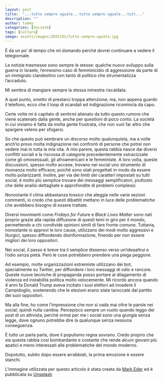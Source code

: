 ```yaml
---
layout: post
title:  "...tutto sempre uguale...tutto sempre uguale...tutt..."
description: ""
author: tommy
categories: [Società]
tags: [Cultura]
image: assets/images/2025/01/tutto-sempre-uguale.jpg
---
```

È da un po’ di tempo che mi domando perché dovrei continuare a vedere il telegiornale.

Le notizie trasmesse sono sempre le stesse: qualche nuovo sviluppo sulla guerra in Israele, l’ennesimo caso di femminicidio di aggressione da parte di un immigrato clandestino con tanto di politico che strumentalizza l’accaduto.

Mi sembra di mangiare sempre la stessa minestra riscaldata.

A quel punto, smetto di prestarci troppa attenzione; ma, non appena guardo il telefono, ecco che il loop di scandali ed indignazione ricomincia da capo.

Certe volte mi è capitato di sentirmi alienato da tutto questo rumore che viene scatenato dalla gente, anche per questioni di poco conto. La società in cui viviamo è fatta da molta gente frustrata, che non vuol far altro che spargere veleno per sfogarsi.

So che questo può sembrare un discorso molto qualunquista, ma a volte anch’io provo molta indignazione nei confronti di persone che potrei non vedere mai in tutta la mia vita. A mio parere, questa rabbia nasce dai diversi conflitti sociali e la riscossa di categorie precedentemente ostracizzate come gli omosessuali, gli afroamericani e le femministe.
A loro volta, queste discussioni, spesso molto accese, trovano nei social uno strumento di risonanza molto efficace; poiché sono stati progettati in modo da essere molto polarizzanti.
Inoltre, per via dei limiti dei caratteri impostati su tutti social, è molto più semplice trovare dei messaggi semplificatori, piuttosto che delle analisi dettagliate e approfondite di problemi complessi.

Nonostante il clima abbastanza tossico che aleggia nelle varie sezioni commenti, io credo che questi dibattiti mettano in luce delle problematiche che avrebbero bisogno di essere trattate.

Diversi movimenti come *Fridays for Futur*e e *Black Lives Matter* sono nati proprio grazie alla rapida diffusione di questi temi in giro per il mondo, permettendo a chi condivide opinioni simili di fare fronte comune.
Tuttavia, nonostante io approvi le loro cause, utilizzano dei modi molto aggressivi e liturgici, spesso diffondendo disinformazione, finendo per non essere migliori dei loro oppositori.

Nei social, il passo è breve tra il semplice dissenso verso un’ideaaltrui e l’odio senza pietà.
Però le cose potrebbero prendere una piega peggiore.

Ad esempio, molte organizzazioni estremiste utilizzano dei bot, specialmente su Twitter, per diffondere i loro messaggi di odio e
rancore. Queste nuove tecniche di propaganda posso portare al dilagamento di violenza ed instabilità politica molto velocemente.
Mi ricordo ancora quando 4 anni fa Donald Trump aveva incitato i suoi elettori ad invadere il Campidoglio, sostenendo che le elezioni erano state taroccate dal partito dei suoi oppositori.

Ma alla fine, ho come l’impressione che non si vada mai oltre le parole nei social; quindi nulla cambia.
Percepisco sempre un vuoto quando leggo dei post di un attivista, perché ormai per me i social sono una giungla senza legge, dove ognuno potrebbe dire la qualunque senza nessuna conseguenza.

È tutto un parla parla, dove il populismo regna sovrano. Credo proprio che sia questa rabbia così bombardante e costante che rende alcuni giovani più apatici e meno interessati alle problematiche del mondo moderno.

Dopotutto, subito dopo essere arrabbiati, la prima emozione è essere stanchi.



L'immagine utilizzata per questo articolo è stata creata da [Mark Eder](https://unsplash.com/photos/sand-landscape-R9OS29xJb-8) ed è pubblicata su [Unsplash](https://unsplash.com/)